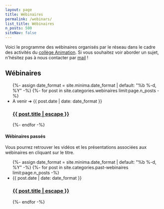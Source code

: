```yaml
---
layout: page
title: Wébinaires
permalink: /webinars/
list_title: Wébinaires
n_posts: 500
siteNav: false
---
```

Voici le programme des wébinaires organisés par le réseau dans le cadre des activités du [collège Animation](https://www.recherche-reproductible.fr/colleges/c_anim). Si vous souhaitez voir aborder un sujet, n'hésitez pas à nous contacter par [mail](contact@recherche-reproductible.fr) !

## Wébinaires

<ul class="post-list">
 {%- assign date_format = site.minima.date_format | default: "%b %-d, %Y" -%}
   {%- for post in site.categories.webinaires limit:page.n_posts -%}
    <li> A venir ➔
      <span class="post-meta">{{ post.date | date: date_format }}</span>
      <h3>
        <a class="post-link" href="{{ post.url | relative_url }}">
          {{ post.title | escape }}
        </a>
      </h3>
    </li>
 {%- endfor -%}
</ul>


#### Wébinaires passés
Vous pourrez retrouver les vidéos et les présentations associées aux wébinaires en cliquant sur le titre.
<ul class="post-list">
 {%- assign date_format = site.minima.date_format | default: "%b %-d, %Y" -%}
   {%- for post in site.categories.past-webinaires limit:page.n_posts -%}
    <li>
      <span class="post-meta">{{ post.date | date: date_format }}</span>
      <h3>
        <a class="post-link" href="{{ post.url | relative_url }}">
          {{ post.title | escape }}
        </a>
      </h3>
    </li>
 {%- endfor -%}
</ul>
